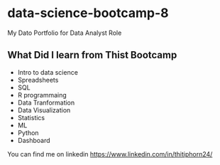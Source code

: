 # data-science-bootcamp-8
My Dato Portfolio for  Data Analyst Role

## What Did I learn from Thist Bootcamp
- Intro to data science
- Spreadsheets
- SQL
- R programmaing
- Data Tranformation
- Data Visualization
- Statistics
- ML
- Python
- Dashboard

You can find me on  linkedin https://www.linkedin.com/in/thitiphorn24/
